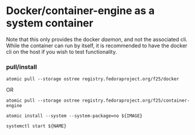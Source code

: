 # Docker/container-engine as a system container

Note that this only provides the docker *daemon*, and not the associated cli. While the container can run by itself, it is recommended to have the docker cli on the host if you wish to test functionality.

### pull/install

`atomic pull --storage ostree registry.fedoraproject.org/f25/docker`

OR

`atomic pull --storage ostree registry.fedoraproject.org/f25/container-engine`

`atomic install --system --system-package=no ${IMAGE}`

`systemctl start ${NAME}`

